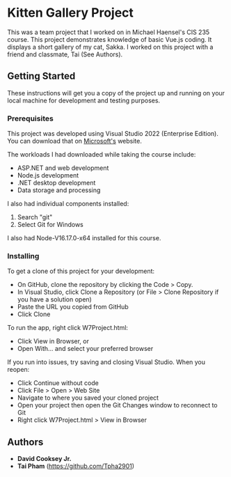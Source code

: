 # Kitten Gallery Project
This was a team project that I worked on in Michael Haensel's CIS 235 course. This project demonstrates knowledge of basic Vue.js coding. It displays a short gallery of my cat, Sakka. I worked on this project with a friend and classmate, Tai (See Authors).

## Getting Started
These instructions will get you a copy of the project up and running on your local machine for development and testing purposes.

### Prerequisites
This project was developed using Visual Studio 2022 (Enterprise Edition). You can download that on [Microsoft's](https://visualstudio.microsoft.com/downloads/) website.

The workloads I had downloaded while taking the course include:
  * ASP.NET and web development
  * Node.js development
  * .NET desktop development
  * Data storage and processing

I also had individual components installed:
  1. Search "git"
  2. Select Git for Windows

I also had Node-V16.17.0-x64 installed for this course.

### Installing
To get a clone of this project for your development:
 * On GitHub, clone the repository by clicking the Code > Copy.
 * In Visual Studio, click Clone a Repository (or File > Clone Repository if you have a solution open)
 * Paste the URL you copied from GitHub
 * Click Clone

To run the app, right click W7Project.html:
 * Click View in Browser, or
 * Open With... and select your preferred browser

If you run into issues, try saving and closing Visual Studio. When you reopen:
 * Click Continue without code
 * Click File > Open > Web Site
 * Navigate to where you saved your cloned project
 * Open your project then open the Git Changes window to reconnect to Git
 * Right click W7Project.html > View in Browser

## Authors
* **David Cooksey Jr.**
* **Tai Pham** (https://github.com/Tpha2901)

